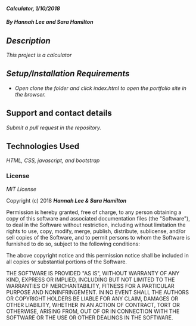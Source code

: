 #### _Calculator, 1/10/2018_

#### _By Hannah Lee and Sara Hamilton_

## _Description_

_This project is a calculator_

## _Setup/Installation Requirements_

* _Open clone the folder and click index.html to open the portfolio site in the browser._

## Support and contact details

_Submit a pull request in the repository._

## Technologies Used

_HTML, CSS, javascript, and bootstrap_

### License

*MIT License*

Copyright (c) 2018 **_Hannah Lee & Sara Hamilton_**

Permission is hereby granted, free of charge, to any person obtaining a copy
of this software and associated documentation files (the "Software"), to deal
in the Software without restriction, including without limitation the rights
to use, copy, modify, merge, publish, distribute, sublicense, and/or sell
copies of the Software, and to permit persons to whom the Software is
furnished to do so, subject to the following conditions:

The above copyright notice and this permission notice shall be included in all
copies or substantial portions of the Software.

THE SOFTWARE IS PROVIDED "AS IS", WITHOUT WARRANTY OF ANY KIND, EXPRESS OR
IMPLIED, INCLUDING BUT NOT LIMITED TO THE WARRANTIES OF MERCHANTABILITY,
FITNESS FOR A PARTICULAR PURPOSE AND NONINFRINGEMENT. IN NO EVENT SHALL THE
AUTHORS OR COPYRIGHT HOLDERS BE LIABLE FOR ANY CLAIM, DAMAGES OR OTHER
LIABILITY, WHETHER IN AN ACTION OF CONTRACT, TORT OR OTHERWISE, ARISING FROM,
OUT OF OR IN CONNECTION WITH THE SOFTWARE OR THE USE OR OTHER DEALINGS IN THE
SOFTWARE.
